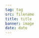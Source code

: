```yaml
---
tag: tag
src: filename
title: title
banner: image
date: date
---
```


<!-- @@master  = ../../_layout.html-->

<!-- @@block  =  meta-->

<title></title>

<meta property="og:description" content="">

<!-- @@close-->



<!-- @@block  =  tutorials-->
<!-- @@close-->